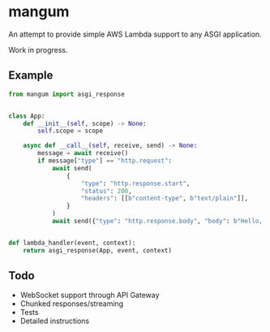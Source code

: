 # mangum

An attempt to provide simple AWS Lambda support to any ASGI application.

Work in progress.

## Example

```python
from mangum import asgi_response


class App:
    def __init__(self, scope) -> None:
        self.scope = scope

    async def __call__(self, receive, send) -> None:
        message = await receive()
        if message["type"] == "http.request":
            await send(
                {
                    "type": "http.response.start",
                    "status": 200,
                    "headers": [[b"content-type", b"text/plain"]],
                }
            )
            await send({"type": "http.response.body", "body": b"Hello, world!"})


def lambda_handler(event, context):
    return asgi_response(App, event, context)

```

## Todo

- WebSocket support through API Gateway
- Chunked responses/streaming
- Tests
- Detailed instructions
